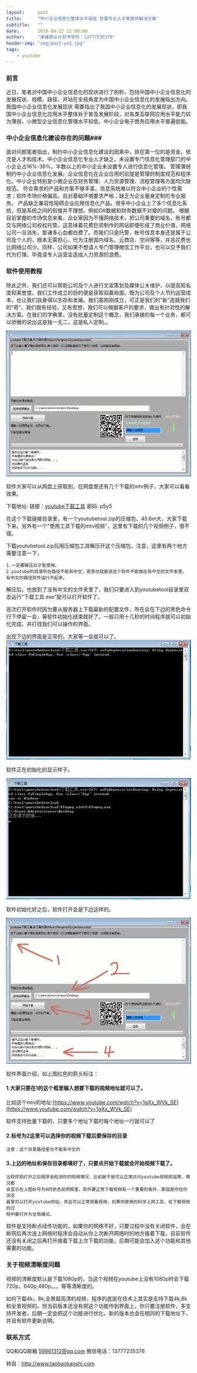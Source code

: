 ```yaml
---
layout:     post
title:      "中小企业信息化整体水平很低 急需专业人才来提供解决方案"
subtitle:   ""
date:       2018-04-22 12:00:00
author:     "承接商业计划书写作：13777235376"
header-img: "img/post-yu1.jpg"
tags:
    - youtube
---
```

### 前言 ###
近日，笔者对中国中小企业信息化的现状进行了剖析，包括中国中小企业信息化的发展现状、规模、路径，并站在全局角度为中国中小企业信息化的发展指出方向。
我国中小企业信息化发展现状
需要指出了我国中小企业信息化的发展现状，即我国中小企业信息化应用水平整体处于普及发展阶段，对各类互联网应用水平能力较为薄弱，小微型企业信息化管理水平较低，中小企业电子商务应用水平普遍低能。
### 中小企业信息化建设存在的问题###
面对问题笔者指出，制约中小企业信息化建设的因素中，排在第一位的是资金，依次是人才和技术。中小企业信息化专业人才缺乏。未设置专门信息化管理部门的中小企业占16%-36%，半数以上的中小企业未设置专人进行信息化管理。
管理薄弱制约中小企业信息化发展。企业信息化在企业应用的前提是管理的制度规范和程序化。中小企业特别是小微企业在财务管理、人力资源管理、流程管理等方面均欠缺规范。
符合需求的产品和方案不够丰富。信息系统难以符合中小企业的个性需求；软件市场价格偏高，且对基础环境要求严格；缺乏为企业量身定制的专业服务。
产品缺乏兼容性阻碍企业应用信息化产品。很多中小企业上了多个信息化系统，但是系统之间的衔接并不理想。例如OA数据和财务数据不对接的问题。
根据目前掌握的市场信息来看，企业家因为不懂网络技术，把公司重要的域名，账号都交与网络公司权权托管。这意味着花费巨资制作的网站即便形成了商业价值，网络公司一旦消失，那诸多心血都白费了。而我们只是托管，帐号信息本身还是属于公司及个人的，根本无需担心，代为注册国内域名、云商店、空间等等，并且花费也比网络公司少。同样，公司如果不想请人专门管理微信工作平台，也可以交予我们代为打理，毕竟请专人运营会造成人力资源的浪费。

### 软件使用教程 ###
除此之外，我们还可以帮助公司及个人进行文宣策划及媒体公关维护，以提高知名度和美誉度。我们工作成立的目的便是获取双赢局面。既为公司及个人节约运营成本，也让我们自身得以生存和发展。我们虽刚刚成立，可正是我们的“新”造就我们的“奇”。我们既有经验，又有思想，我们可以根据客户的要求，做出有针对性的解决方案。在我们的字典里，没有批量定制这个概念，我们承接的每一个业务，都可以骄傲的说出这是独一无二，这是私人定制。。

![软件的样子](/img/in-post/youtubetoolt/0.png)

软件大家可以从网盘上获取到，在网盘里还有几个下载的mtv例子，大家可以看看效果。

下载地址:
链接：[youtube下载工具](https://pan.baidu.com/s/1G8EUFQaJN6-px545m-RYLQ) 
密码: p5y5

在这个下载链接目录里，有一个youtubetool.zip的压缩包，45.6m大，大家下载下来。另外有一个"使用工具下载的mtv视频"，这里有下载的几个视频例子，很不错。

下载youtubetool.zip后用压缩包工具解压开这个压缩包，注意，这里有两个地方需要注意一下，

    1.一定要解压后才能使用。
    2.youtube的目录所在路径不能有中文，意思也就是说这个软件不能放在有中文的文件夹里。有中文的路径软件运行不起来。

解压后，也放到了没有中文的文件夹里了，我们只要进入到youtubetool目录里双击运行“下载工具.exe”就可以打开软件了。

首次打开软件时因为要从服务器上下载最新的配置文件，所在会在下边的黑色命令行下停留一会，等软件初始化结束就好了。一般只用十几秒的时间程序就可以初始化完成，并打找我们可以操作的界面。

出现下边的界面是正常的，大家等一会就可以了。
![youtube下载工具界面图](/img/in-post/youtubetoolt/2.png)

软件正在初始化的显示样子。

![youtube下载工具界面图](/img/in-post/youtubetoolt/3.png)

软件初始化好之后，软件打开会是下边这样的。

![youtube下载工具界面图](/img/in-post/youtubetoolt/1.png)

软件界面介绍，如上图红色的箭头标注：

#### 1.大家只要在1的这个框里输入想要下载的视频地址就可以了。

比如这个mtv的地址:[https://www.youtube.com/watch?v=1gXx_WVk_SE](https://www.youtube.com/watch?v=1gXx_WVk_SE)

软件支持批量下载的，只要多个地址下载时每个地址一行就可以了

#### 2.标号为2这里可以选择你的视频下载后要保存的目录

    注意：这个目录路径里也不能有中文的

#### 3.上边的地址和保存目录都填好了，只要点开始下载就会开始视频下载了。


    当软件刚打开之后程序会检测你的网络情况，比如是不是可以正常访问youtube视频网站等，情况都
    会显示在上图标号为4的状态说明框里。软件要正常下载视频有一个重要的条件，那就是你在你浏览
    器里可以打开youtube网站，并且可以正常观看视频，如果你使用的科学上网工具，在下载视频的过
    程中要打开为全局模式。


软件是支持断点续传功能的，如果你的网络不好，只要过程中没有关闭软件，会在断网后再次连上网络时程序会自动从你上次断开网络时的地方接着下载，目前软件还没有关闭之后再打开接着下载上次下载的功能，后期可能会加入这个功能和其他需要的功能。

### 关于视频清晰度问题 ###

视频的清晰度默认是下载1080p的，当这个视频在youtube上没有1080p时会下载720p，640p,480p。。。等等清晰度的。

如何下载4k，8k,全景超高清的视频，程序的底层在技术上其实是支持下载4k,8k和全景视频的。但当前版本还没有把这个功能作到界面上，你只要注册软件，多支持开发者，后期一定会把这个功能进行优化。新的版本也会在相同的下载地址下，并且有软件更新说明。

### 联系方式 ###
QQ和QQ邮箱
59861312@qq.com
微信电话：13777235376

转自：http://www.taobaokaoshi.com

